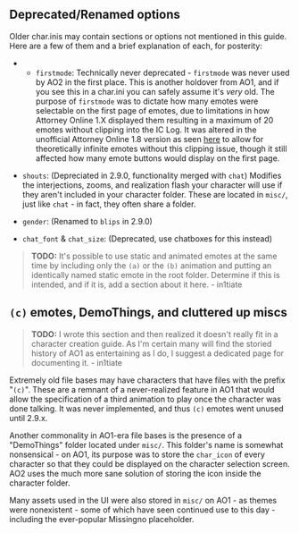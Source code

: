 ## Deprecated/Renamed options

Older char.inis may contain sections or options not mentioned in this guide. Here are a few of them and a brief explanation of each, for posterity:

- - `firstmode`: Technically never deprecated - `firstmode` was never used by AO2 in the first place. This is another holdover from AO1, and if you see this in a char.ini you can safely assume it's _very_ old. The purpose of `firstmode` was to dictate how many emotes were selectable on the first page of emotes, due to limitations in how Attorney Online 1.X displayed them resulting in a maximum of 20 emotes without clipping into the IC Log. It was altered in the unofficial Attorney Online 1.8 version as seen [here](https://web.archive.org/web/20201025015210/https://sites.google.com/site/attorneyonlinedev/updates/asmallpatchandastoryaboutbuttons) to allow for theoretically infinite emotes without this clipping issue, though it still affected how many emote buttons would display on the first page.

- `shouts`: (Depreciated in 2.9.0, functionality merged with `chat`) Modifies the interjections, zooms, and realization flash your character will use if they aren't included in your character folder. These are located in `misc/`, just like `chat` - in fact, they often share a folder.

- `gender`: (Renamed to `blips` in 2.9.0)

- `chat_font` & `chat_size`: (Deprecated, use chatboxes for this instead)

> **TODO:** It's possible to use static and animated emotes at the same time by including only the `(a)` or the `(b)` animation and putting an identically named static emote in the root folder. Determine if this is intended, and if it is, add a section about it here. - in1tiate


## `(c)` emotes, DemoThings, and cluttered up miscs

> **TODO:** I wrote this section and then realized it doesn't really fit in a character creation guide. As I'm certain many will find the storied history of AO1 as entertaining as I do, I suggest a dedicated page for documenting it. - in1tiate

Extremely old file bases may have characters that have files with the prefix "`(c)`". These are a remnant of a never-realized feature in AO1 that would allow the specification of a third animation to play once the character was done talking. It was never implemented, and thus `(c)` emotes went unused until 2.9.x.

Another commonality in AO1-era file bases is the presence of a "DemoThings" folder located under `misc/`. This folder's name is somewhat nonsensical - on AO1, its purpose was to store the `char_icon` of every character so that they could be displayed on the character selection screen. AO2 uses the much more sane solution of storing the icon inside the character folder.

Many assets used in the UI were also stored in `misc/` on AO1 - as themes were nonexistent - some of which have seen continued use to this day - including the ever-popular Missingno placeholder.
